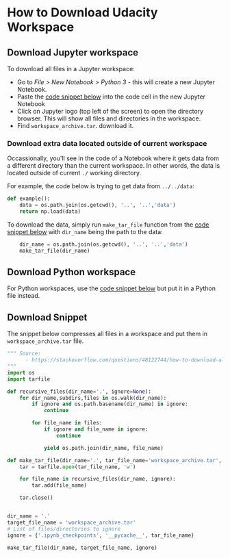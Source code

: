 # How to Download Udacity Workspace

## Download Jupyter workspace

To download all files in a Jupyter workspace:
- Go to _File > New Notebook > Python 3_ - this will create a new Jupyter
Notebook.
- Paste the [code snippet
below](#download-snippet) into the code cell in the new Jupyter Notebook
- Click on Jupyter logo (top left of the screen) to open the directory browser.
This will show all files and directories in the workspace.
- Find `workspace_archive.tar`. download it.

### Download extra data located outside of current workspace

Occassionally, you'll see in the code of a Notebook where it gets data from
a different directory than the current workspace. In other words, the
data is located outside of current `./` working directory.

For example, the code below is trying to get data from
`../../data`:

```python
def example():
    data = os.path.join(os.getcwd(), '..', '..','data')
    return np.load(data)
```

To download the data, simply run `make_tar_file` function from the [code snippet
below](#download-snippet) with `dir_name` being the path to the data:

```python
    dir_name = os.path.join(os.getcwd(), '..', '..','data')
    make_tar_file(dir_name)
```

## Download Python workspace

For Python workspaces, use the [code snippet
below](#download-snippet) but put it in a Python file instead.

## Download Snippet

The snippet below compresses all files in a workspace and put them in
`workspace_archive.tar` file.

```python
""" Source:
      - https://stackoverflow.com/questions/48122744/how-to-download-all-files-and-folder-hierarchy-from-jupyter-notebook
"""
import os
import tarfile

def recursive_files(dir_name='.', ignore=None):
    for dir_name,subdirs,files in os.walk(dir_name):
        if ignore and os.path.basename(dir_name) in ignore:
            continue

        for file_name in files:
            if ignore and file_name in ignore:
                continue

            yield os.path.join(dir_name, file_name)

def make_tar_file(dir_name='.', tar_file_name='workspace_archive.tar', ignore=None):
    tar = tarfile.open(tar_file_name, 'w')

    for file_name in recursive_files(dir_name, ignore):
        tar.add(file_name)

    tar.close()


dir_name = '.'
target_file_name = 'workspace_archive.tar'
# List of files/directories to ignore
ignore = {'.ipynb_checkpoints', '__pycache__', tar_file_name}

make_tar_file(dir_name, target_file_name, ignore)
```